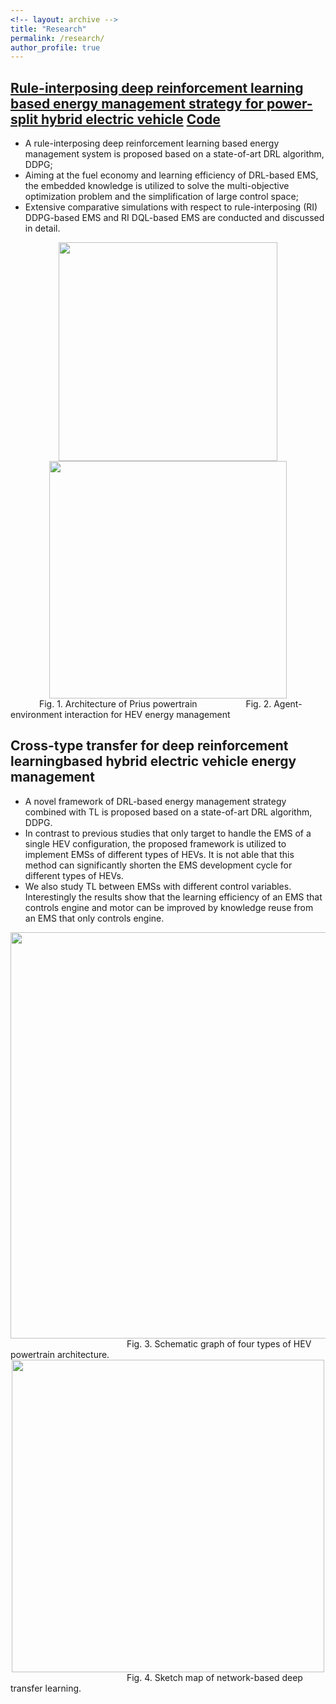 ```yaml
---
<!-- layout: archive -->
title: "Research"
permalink: /research/
author_profile: true
---
```


## [Rule-interposing deep reinforcement learning based energy management strategy for power-split hybrid electric vehicle](https://reader.elsevier.com/reader/sd/pii/S0360544220304047?token=B70E6384D7093CAEC7BC9C8D4E005696F260B15D5BC83F0E1349CD2D82DE1F5111D6000746121629006098B3A4FF2BB5) [Code](https://github.com/lryz0612/Deep-reinforcement-learning-based-energy-management-strategy-for-hybrid-electric-vehicle)

* A rule-interposing deep reinforcement learning based energy management system is proposed based on a state-of-art DRL algorithm, DDPG; 
* Aiming at the fuel economy and learning efficiency of DRL-based EMS, the embedded knowledge is utilized to solve the multi-objective optimization problem and the simplification of large control space; 
* Extensive comparative simulations with respect to rule-interposing (RI) DDPG-based EMS and RI DQL-based EMS are conducted and discussed in detail.

 <div align="center"><img width="350" src="https://lryz0612.github.io/images/Prius.jpg"/><img width="380" src="https://lryz0612.github.io/images/DRL.jpg"/></div>
&emsp;&emsp;&emsp; Fig. 1. Architecture of Prius powertrain &emsp;&emsp;&emsp;&emsp;&emsp; Fig. 2. Agent-environment interaction for HEV energy management


## Cross-type transfer for deep reinforcement learningbased hybrid electric vehicle energy management

 * A  novel  framework  of  DRL-based energy management strategy combined with TL is  proposed  based  on  a  state-of-art DRL algorithm, DDPG. 
 * In contrast to previous studies that only target to handle the EMS of a single HEV configuration, the  proposed  framework  is  utilized  to  implement  EMSs  of different  types  of  HEVs.  It  is  not able  that  this  method  can significantly shorten the EMS development cycle for different types  of  HEVs.  
 * We  also  study  TL  between  EMSs  with different  control  variables.  Interestingly  the  results  show  that the  learning  efficiency  of  an  EMS  that  controls  engine  and motor  can  be  improved  by  knowledge  reuse  from  an  EMS that only controls engine.
 
<div align="center"><img width="650" src="https://lryz0612.github.io/images/HEVs.jpg"/></div>
&emsp;&emsp;&emsp;&emsp;&emsp;&emsp;&emsp;&emsp;&emsp;&emsp;&emsp;&emsp;&emsp; Fig. 3. Schematic graph of four types of HEV powertrain architecture.
 
<div align="center"><img width="500" src="https://lryz0612.github.io/images/Transfering_learning.jpg"/></div>
&emsp;&emsp;&emsp;&emsp;&emsp;&emsp;&emsp;&emsp;&emsp;&emsp;&emsp;&emsp;&emsp; Fig. 4. Sketch map of network-based deep transfer learning.
